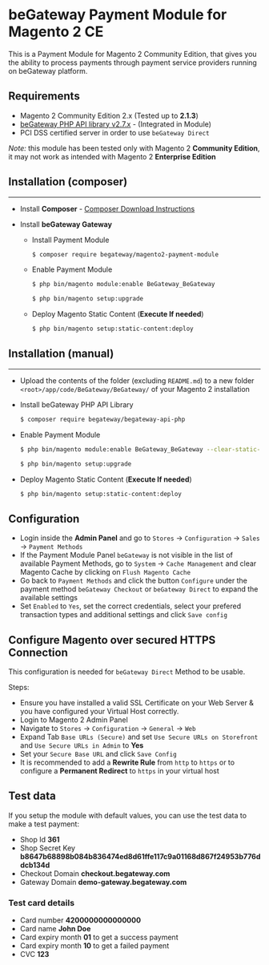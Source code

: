 # beGateway Payment Module for Magento 2 CE

This is a Payment Module for Magento 2 Community Edition, that gives you the ability to process payments through payment service providers running on beGateway platform.

## Requirements

  * Magento 2 Community Edition 2.x (Tested up to __2.1.3__)
  * [beGateway PHP API library v2.7.x](https://github.com/beGateway/begateway-api-php) - (Integrated in Module)
  * PCI DSS certified server in order to use ```beGateway Direct```

*Note:* this module has been tested only with Magento 2 __Community Edition__, it may not work as intended with Magento 2 __Enterprise Edition__

## Installation (composer)
---------------------
  * Install __Composer__ - [Composer Download Instructions](https://getcomposer.org/doc/00-intro.md)

  * Install __beGateway Gateway__

    * Install Payment Module

        ```sh
        $ composer require begateway/magento2-payment-module
        ```

    * Enable Payment Module

        ```sh
        $ php bin/magento module:enable BeGateway_BeGateway
        ```

        ```sh
        $ php bin/magento setup:upgrade
        ```
    * Deploy Magento Static Content (__Execute If needed__)

        ```sh
        $ php bin/magento setup:static-content:deploy
        ```    

## Installation (manual)
---------------------

  * Upload the contents of the folder (excluding ```README.md```) to a new folder ```<root>/app/code/BeGateway/BeGateway/``` of your Magento 2 installation

  * Install beGateway PHP API Library

    ```sh
    $ composer require begateway/begateway-api-php
    ```

  * Enable Payment Module

    ```sh
    $ php bin/magento module:enable BeGateway_BeGateway --clear-static-content
    ```

    ```sh
    $ php bin/magento setup:upgrade
    ```

  * Deploy Magento Static Content (__Execute If needed__)

    ```sh
    $ php bin/magento setup:static-content:deploy
    ```   

## Configuration

  * Login inside the __Admin Panel__ and go to ```Stores``` -> ```Configuration``` -> ```Sales``` -> ```Payment Methods```
  * If the Payment Module Panel ```beGateway``` is not visible in the list of available Payment Methods,
  go to  ```System``` -> ```Cache Management``` and clear Magento Cache by clicking on ```Flush Magento Cache```
  * Go back to ```Payment Methods``` and click the button ```Configure``` under the payment method ```beGateway Checkout``` or ```beGateway Direct``` to expand the available settings
  * Set ```Enabled``` to ```Yes```, set the correct credentials, select your prefered transaction types and additional settings and click ```Save config```

## Configure Magento over secured HTTPS Connection

This configuration is needed for ```beGateway Direct``` Method to be usable.

Steps:

  * Ensure you have installed a valid SSL Certificate on your Web Server & you have configured your Virtual Host correctly.
  * Login to Magento 2 Admin Panel
  * Navigate to ```Stores``` -> ```Configuration``` -> ```General``` -> ```Web```
  * Expand Tab ```Base URLs (Secure)``` and set ```Use Secure URLs on Storefront``` and ```Use Secure URLs in Admin``` to **Yes**
  * Set your ```Secure Base URL``` and click ```Save Config```
  * It is recommended to add a **Rewrite Rule** from ```http``` to ```https``` or to configure a **Permanent Redirect** to ```https``` in your virtual host

## Test data

  If you setup the module with default values, you can use the test data
  to make a test payment:

  * Shop Id __361__
  * Shop Secret Key __b8647b68898b084b836474ed8d61ffe117c9a01168d867f24953b776ddcb134d__
  * Checkout Domain __checkout.begateway.com__
  * Gateway Domain __demo-gateway.begateway.com__

### Test card details

  * Card number __4200000000000000__
  * Card name __John Doe__
  * Card expiry month __01__ to get a success payment
  * Card expiry month __10__ to get a failed payment
  * CVC __123__
